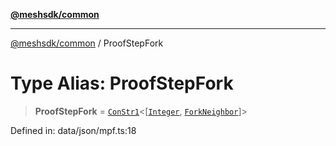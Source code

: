[**@meshsdk/common**](../README.md)

***

[@meshsdk/common](../globals.md) / ProofStepFork

# Type Alias: ProofStepFork

> **ProofStepFork** = [`ConStr1`](ConStr1.md)\<\[[`Integer`](Integer.md), [`ForkNeighbor`](ForkNeighbor.md)\]\>

Defined in: data/json/mpf.ts:18
